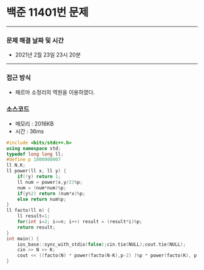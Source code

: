 
# 백준 11401번 문제

---

### 문제 해결 날짜 및 시간

- 2021년 2월 23일 23시 20분

---

### 접근 방식
- 페르마 소정리의 역원을 이용하였다.

### 소스코드
- 메모리 : 2016KB
- 시간 : 36ms
```c++
#include <bits/stdc++.h>
using namespace std;
typedef long long ll;
#define p 1000000007
ll N,K;
ll power(ll x, ll y) {
    if(!y) return 1;
    ll num = power(x,y/2)%p;
    num = (num*num)%p;
    if(y%2) return (num*x)%p;
    else return num%p;
}
ll facto(ll n) {
    ll result=1;
    for(int i=2; i<=n; i++) result = (result*i)%p;
    return result;
}
int main() {
    ios_base::sync_with_stdio(false);cin.tie(NULL);cout.tie(NULL);
    cin >> N >> K;
    cout << ((facto(N) * power(facto(N-K),p-2) )%p * power(facto(K), p-2))%p;
}
```